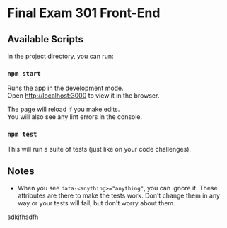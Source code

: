 # Final Exam 301 Front-End

## Available Scripts

In the project directory, you can run:

### `npm start`

Runs the app in the development mode.\
Open [http://localhost:3000](http://localhost:3000) to view it in the browser.

The page will reload if you make edits.\
You will also see any lint errors in the console.

### `npm test`

This will run a suite of tests (just like on your code challenges).

## Notes

- When you see `data-<anything>="anything"`, you can ignore it. These attributes are there to make the tests work. Don't change them in any way or your tests will fail, but don't worry about them.

sdkjfhsdfh

